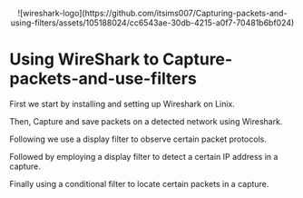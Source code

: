<p align="center">
![wireshark-logo](https://github.com/itsims007/Capturing-packets-and-using-filters/assets/105188024/cc6543ae-30db-4215-a0f7-70481b6bf024)

  
# Using WireShark to Capture-packets-and-use-filters

First we start by installing and setting up Wireshark on Linix.

Then, Capture and save packets on a detected network using Wireshark.

Following we use a display filter to observe certain packet protocols.

Followed by employing a display filter to detect a certain IP address in a capture.

Finally using a conditional filter to locate certain packets in a capture.
